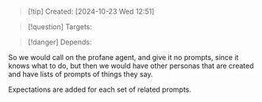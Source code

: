 
>[!tip] Created: [2024-10-23 Wed 12:51]

>[!question] Targets: 

>[!danger] Depends: 

So we would call on the profane agent, and give it no prompts, since it knows what to do, but then we would have other personas that are created and have lists of prompts of things they say.

Expectations are added for each set of related prompts.